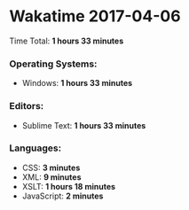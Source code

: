 # Wakatime 2017-04-06

Time Total: **1 hours 33 minutes**

### Operating Systems:
- Windows: **1 hours 33 minutes** 

### Editors:
- Sublime Text: **1 hours 33 minutes** 

### Languages:
- CSS: **3 minutes** 
- XML: **9 minutes** 
- XSLT: **1 hours 18 minutes** 
- JavaScript: **2 minutes** 

